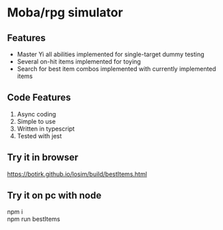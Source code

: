 # Moba/rpg simulator

## Features
* Master Yi all abilities implemented for single-target dummy testing
* Several on-hit items implemented for toying
* Search for best item combos implemented with currently implemented items

## Code Features
1. Async coding
2. Simple to use
3. Written in typescript
4. Tested with jest

## Try it in browser
https://botirk.github.io/losim/build/bestItems.html

## Try it on pc with node
npm i \
npm run bestItems